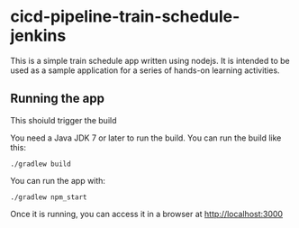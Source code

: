 # cicd-pipeline-train-schedule-jenkins

This is a simple train schedule app written using nodejs. It is intended to be used as a sample application for a series of hands-on learning activities.

## Running the app

This shoiuld trigger the build

You need a Java JDK 7 or later to run the build. You can run the build like this:

    ./gradlew build

You can run the app with:

    ./gradlew npm_start

Once it is running, you can access it in a browser at [http://localhost:3000](http://localhost:3000)
